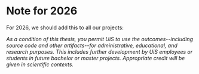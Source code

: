 # Note for 2026

For 2026, we should add this to all our projects:

_As a condition of this thesis, you permit UiS to use the outcomes--including source code and other artifacts--for administrative, educational, and research purposes._
_This includes further development by UiS employees or students in future bachelor or master projects._
_Appropriate credit will be given in scientific contexts._
